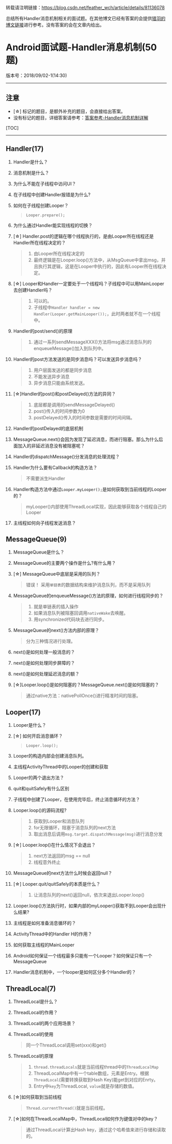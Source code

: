 转载请注明链接：https://blog.csdn.net/feather_wch/article/details/81136078

总结所有Handler消息机制相关的面试题。在其他博文已经有答案的会提供[猎羽的博文链接](https://blog.csdn.net/feather_wch)进行参考。没有答案的会在文章内给出。

# Android面试题-Handler消息机制(50题)

版本号：2018/09/02-1(14:30)

---

## 注意
 * [☆] 标记的题目，是额外补充的题目，会直接给出答案。
 * 没有标记的题目，详细答案请参考：[答案参考-Handler消息机制详解](https://blog.csdn.net/feather_wch/article/details/79263855)

[TOC]

---

## Handler(17)
1. Handler是什么？
1. 消息机制是什么？
2. 为什么不能在子线程中访问UI？
3. 在子线程中创建Handler报错是为什么?
4. 如何在子线程创建Looper？
    > `Looper.prepare();`

1. 为什么通过Handler能实现线程的切换？
2. [☆] Handler.post的逻辑在哪个线程执行的，是由Looper所在线程还是Handler所在线程决定的？
    > 1. 由Looper所在线程决定的
    > 1. 最终逻辑是在Looper.loop()方法中，从MsgQueue中拿出msg，并且执行其逻辑，这是在Looper中执行的，因此有Looper所在线程决定。

1. [☆] Looper和Handler一定要处于一个线程吗？子线程中可以用MainLooper去创建Handler吗？
    > 1. 可以的。
    > 1. 子线程中`Handler handler = new Handler(Looper.getMainLooper());`，此时两者就不在一个线程中。

1. Handler的post/send()的原理
    > 1. 通过一系列sendMessageXXX()方法将msg通过消息队列的enqueueMessage()加入到队列中。

1. Handler的post方法发送的是同步消息吗？可以发送异步消息吗？
    > 1. 用户层面发送的都是同步消息
    > 1. 不能发送异步消息
    > 1. 异步消息只能由系统发送。

1. [☆]Handler的post()和postDelayed()方法的异同？
    > 1. 底层都是调用的sendMessageDelayed()
    > 1. post()传入的时间参数为0
    > 1. postDelayed()传入的时间参数是需要的时间间隔。

1. Handler的postDelayed的底层机制
2. MessageQueue.next()会因为发现了延迟消息，而进行阻塞。那么为什么后面加入的非延迟消息没有被阻塞呢？
1. Handler的dispatchMessage()分发消息的处理流程？
2. Handler为什么要有Callback的构造方法？
    > 不需要派生Handler

1. Handler构造方法中通过`Looper.myLooper();`是如何获取到当前线程的Looper的？
    > myLooper()内部使用ThreadLocal实现，因此能够获取各个线程自己的Looper
1. 主线程如何向子线程发送消息？
## MessageQueue(9)

1. MessageQueue是什么？
1. MessageQueue的主要两个操作是什么?有什么用？
1. [☆] MessageQueue中底层是采用的队列？
    > 错误！
    > 采用`单链表`的数据结构来维护消息队列，而不是采用队列

1. MessageQueue的enqueueMessage()方法的原理，如何进行线程同步的？
    > 1. 就是单链表的插入操作
    > 1. 如果消息队列被阻塞回调用`nativeWake`去唤醒。
    > 1. 用synchronized代码块去进行同步。

1. MessageQueue的next()方法内部的原理？
    > 分为三种情况进行处理。

1. next()是如何处理一般消息的？
2. next()是如何处理同步屏障的？
3. next()是如何处理延迟消息的额？
4. [☆]Looper.loop()是如何阻塞的？MessageQueue.next()是如何阻塞的？
    > 通过native方法：nativePollOnce()进行精准时间的阻塞。

## Looper(17)

1. Looper是什么？
2. [☆] 如何开启消息循环？
    > `Looper.loop();`
1. Looper的构造内部会创建消息队列。
1. 主线程ActivityThread中的Looper的创建和获取
1. Looper的两个退出方法？
1. quit和quitSafely有什么区别
2. 子线程中创建了Looper，在使用完毕后，终止消息循环的方法？
1. Looper.loop()的源码流程?
      > 1. 获取到Looper和消息队列
      > 1. for无限循环，阻塞于消息队列的next方法
      > 1. 取出消息后调用`msg.target.dispatchMessage(msg)`进行消息分发

1. [☆] Looper.loop()在什么情况下会退出？
      > 1. next方法返回的msg == null
      > 1. 线程意外终止


1. MessageQueue的next方法什么时候会返回null？
2. [☆] Looper.quit/quitSafely的本质是什么？
      > 1. 让消息队列的next()返回null，依次来退出Looper.loop()

1. Looper.loop()方法执行时，如果内部的myLooper()获取不到Looper会出现什么结果?
1. 主线程是如何准备消息循环的？
2. ActivityThread中的Handler H的作用？
3. 如何获取主线程的MainLooper
1. Android如何保证一个线程最多只能有一个Looper？如何保证只有一个MessageQueue
1. Handler消息机制中，一个looper是如何区分多个Handler的？

## ThreadLocal(7)

1. ThreadLocal是什么？
1. ThreadLocal的作用？
1. ThreadLocal的两个应用场景？
1. ThreadLocal的使用
    > 同一个ThreadLocal调用set(xxx)和get()

1. ThreadLocal的原理
    >1. `thread.threadLocals`就是当前线程thread中的`ThreadLocalMap`
    >2. ThreadLocalMap中有一个table数组，元素是Entry。根据`ThreadLocal`(需要转换获取到Hash Key)能get到对应的Enrty。
    >3. Entry中`key`为ThreadLocal, `value`就是存储的数值。

1. [☆]如何获取到当前线程
    > `Thread.currentThread()`就是当前线程。

1. [☆]如何在ThreadLocalMap中，ThreadLocal如何作为键值对中的key？
    > 通过ThreadLocal计算出Hash key，通过这个哈希值来进行存储和读取的。
